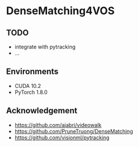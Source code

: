 # DenseMatching4VOS

## TODO

- integrate with pytracking
- ...

## Environments

- CUDA 10.2
- PyTorch 1.8.0

## Acknowledgement

- <https://github.com/ajabri/videowalk>
- <https://github.com/PruneTruong/DenseMatching>
- <https://github.com/visionml/pytracking>
